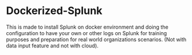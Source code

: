 # Dockerized-Splunk
This is made to install Splunk on docker environment and doing the configuration to have your own or other logs on Splunk for training purposes and preparation for real world organizations scenarios.  (Not with data input feature and not with cloud).
